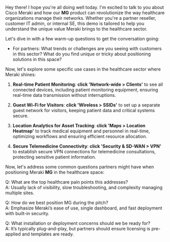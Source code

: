 Hey there! I hope you're all doing well today. I'm excited to talk to you about Cisco Meraki and how our **MG** product can revolutionize the way healthcare organizations manage their networks. Whether you're a partner reseller, customer IT admin, or internal SE, this demo is tailored to help you understand the unique value Meraki brings to the healthcare sector.

Let's dive in with a few warm-up questions to get the conversation going:

- For partners: What trends or challenges are you seeing with customers in this sector? What do you find unique or tricky about positioning solutions in this space?

Now, let's explore some specific use cases in the healthcare sector where Meraki shines:

1. **Real-time Patient Monitoring**: **click 'Network-wide > Clients'** to see all connected devices, including patient monitoring equipment, ensuring real-time data transmission without interruptions.

2. **Guest Wi-Fi for Visitors**: **click 'Wireless > SSIDs'** to set up a separate guest network for visitors, keeping patient data and critical systems secure.

3. **Location Analytics for Asset Tracking**: **click 'Maps > Location Heatmap'** to track medical equipment and personnel in real-time, optimizing workflows and ensuring efficient resource allocation.

4. **Secure Telemedicine Connectivity**: **click 'Security & SD-WAN > VPN'** to establish secure VPN connections for telemedicine consultations, protecting sensitive patient information.

Now, let's address some common questions partners might have when positioning Meraki **MG** in the healthcare space:

Q: What are the top healthcare pain points this addresses?  
A: Usually lack of visibility, slow troubleshooting, and complexity managing multiple sites.

Q: How do we best position MG during the pitch?  
A: Emphasize Meraki’s ease of use, single dashboard, and fast deployment with built-in security.

Q: What installation or deployment concerns should we be ready for?  
A: It’s typically plug-and-play, but partners should ensure licensing is pre-applied and templates are ready.